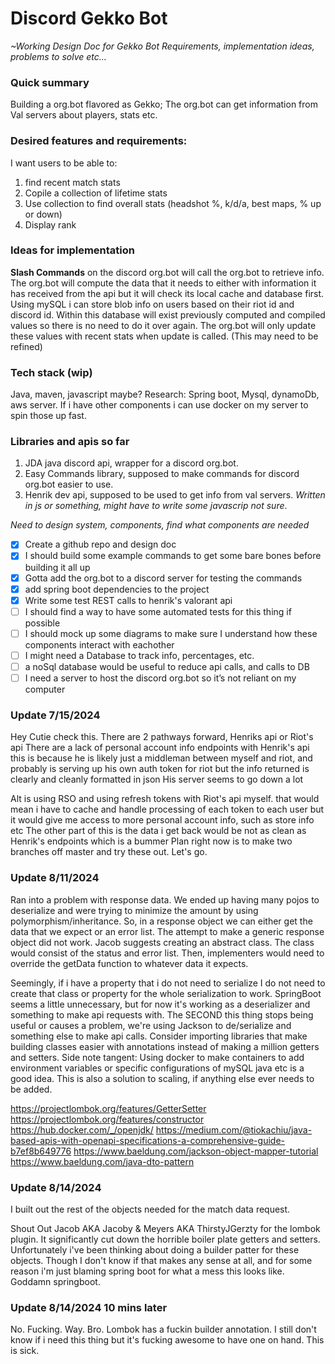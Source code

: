 # Discord Gekko Bot

*~Working Design Doc for Gekko Bot*
*Requirements, implementation ideas, problems to solve etc...*

### Quick summary
Building a org.bot flavored as Gekko; The org.bot can get information from Val servers about players, stats etc.

### Desired features and requirements: 
I want users to be able to:
1. find recent match stats
2. Copile a collection of lifetime stats
3. Use collection to find overall stats (headshot %, k/d/a, best maps, % up or down)
4. Display rank

### Ideas for implementation

**Slash Commands** on the discord org.bot will call the org.bot to retrieve info.
The org.bot will compute the data that it needs to either with information it has received from the api but it will check its local cache and database first.
Using mySQL i can store blob info on users based on their riot id and discord id.
Within this database will exist previously computed and compiled values so there is no need to do it over again. 
The org.bot will only update these values with recent stats when update is called. (This may need to be refined)

### Tech stack (wip)
Java, maven, javascript maybe? 
Research: Spring boot, Mysql, dynamoDb, aws server.
If i have other components i can use docker on my server to spin those up fast.

### Libraries and apis so far
1. JDA java discord api, wrapper for a discord org.bot.
2. Easy Commands library, supposed to make commands for discord org.bot easier to use. 
3. Henrik dev api, supposed to be used to get info from val servers. *Written in js or something, might have to write some javascrip not sure*. 

*Need to design system, components, find what components are needed* 
- [x] Create a github repo and design doc
- [x] I should build some example commands to get some bare bones before building it all up
- [x] Gotta add the org.bot to a discord server for testing the commands
- [x] add spring boot dependencies to the project
- [x] Write some test REST calls to henrik's valorant api
- [ ] I should find a way to have some automated tests for this thing if possible
- [ ] I should mock up some diagrams to make sure I understand how these components interact with eachother
- [ ] I might need a Database to track info, percentages, etc.
- [ ] a noSql database would be useful to reduce api calls, and calls to DB
- [ ] I need a server to host the discord org.bot so it’s not reliant on my computer

### Update 7/15/2024

Hey Cutie check this.
There are 2 pathways forward, Henriks api or Riot's api
There are a lack of personal account info endpoints with Henrik's api
this is because he is likely just a middleman between myself and riot, and probably is serving up his own auth token for
riot
but the info returned is clearly and cleanly formatted in json
His server seems to go down a lot

Alt is using RSO and using refresh tokens with Riot's api myself.
that would mean i have to cache and handle processing of each token to each user
but it would give me access to more personal account info, such as store info etc
The other part of this is the data i get back would be not as clean as Henrik's endpoints which is a bummer
Plan right now is to make two branches off master and try these out. Let's go.

### Update 8/11/2024

Ran into a problem with response data.
We ended up having many pojos to deserialize and were trying to minimize the amount by using polymorphism/inheritance.
So, in a response object we can either get the data that we expect or an error list.
The attempt to make a generic response object did not work.
Jacob suggests creating an abstract class. The class would consist of the status and error list.
Then, implementers would need to override the getData function to whatever data it expects.

Seemingly, if i have a property that i do not need to serialize I do not need to create that class or property for the
whole serialization to work.
SpringBoot seems a little unnecessary, but for now it's working as a deserializer and something to make api requests
with.
The SECOND this thing stops being useful or causes a problem, we're using Jackson to de/serialize and something else to
make api calls.
Consider importing libraries that make building classes easier with annotations instead of making a million getters and
setters.
Side note tangent: Using docker to make containers to add environment variables or specific configurations of mySQL java
etc
is a good idea. This is also a solution to scaling, if anything else ever needs to be added.

https://projectlombok.org/features/GetterSetter
https://projectlombok.org/features/constructor
https://hub.docker.com/_/openjdk/
https://medium.com/@tiokachiu/java-based-apis-with-openapi-specifications-a-comprehensive-guide-b7ef8b649776
https://www.baeldung.com/jackson-object-mapper-tutorial
https://www.baeldung.com/java-dto-pattern

### Update 8/14/2024

I built out the rest of the objects needed for the match data request.

Shout Out Jacob AKA Jacoby & Meyers AKA ThirstyJGerzty for the lombok plugin.
It significantly cut down the horrible boiler plate getters and setters.
Unfortunately i've been thinking about doing a builder patter for these objects.
Though I don't know if that makes any sense at all, and for some reason i'm just blaming spring boot for what a mess
this looks like.
Goddamn springboot.

### Update 8/14/2024 10 mins later

No. Fucking. Way. Bro.
Lombok has a fuckin builder annotation. I still don't know if i need this thing but it's fucking awesome to have one on
hand.
This is sick.
